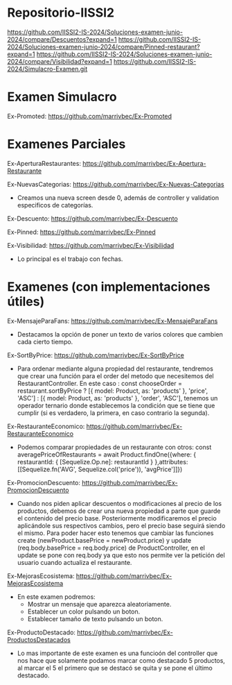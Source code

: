 # Repositorio-IISSI2
https://github.com/IISSI2-IS-2024/Soluciones-examen-junio-2024/compare/Descuentos?expand=1
https://github.com/IISSI2-IS-2024/Soluciones-examen-junio-2024/compare/Pinned-restaurant?expand=1
https://github.com/IISSI2-IS-2024/Soluciones-examen-junio-2024/compare/Visibilidad?expand=1
https://github.com/IISSI2-IS-2024/Simulacro-Examen.git

# Examen Simulacro

Ex-Promoted: https://github.com/marrivbec/Ex-Promoted

# Examenes Parciales
Ex-AperturaRestaurantes: https://github.com/marrivbec/Ex-Apertura-Restaurante

Ex-NuevasCategorias: https://github.com/marrivbec/Ex-Nuevas-Categorias
- Creamos una nueva screen desde 0, además de controller y validation especificos de categorías.

Ex-Descuento: https://github.com/marrivbec/Ex-Descuento

Ex-Pinned: https://github.com/marrivbec/Ex-Pinned

Ex-Visibilidad: https://github.com/marrivbec/Ex-Visibilidad
- Lo principal es el trabajo con fechas.

# Examenes (con implementaciones útiles) 

Ex-MensajeParaFans: https://github.com/marrivbec/Ex-MensajeParaFans
- Destacamos la opción de poner un texto de varios colores que cambien cada cierto tiempo.

Ex-SortByPrice: https://github.com/marrivbec/Ex-SortByPrice
- Para ordenar mediante alguna propiedad del restaurante, tendremos que crear una función para el order del metodo que necesitemos del RestaurantController. En este caso : const chooseOrder = restaurant.sortByPrice ? [{ model: Product, as: 'products' }, 'price', 'ASC'] : [{ model: Product, as: 'products' }, 'order', 'ASC'], tenemos un operador ternario donde establecemos la condición que se tiene que cumplir (si es verdadero, la primera, en caso contrario la segunda).
  
Ex-RestauranteEconomico: https://github.com/marrivbec/Ex-RestauranteEconomico 
- Podemos comparar propiedades de un restaurante con otros: const averagePriceOfRestaurants = await Product.findOne({where: { restaurantId: { [Sequelize.Op.ne]: restaurantId } },attributes: [[Sequelize.fn('AVG', Sequelize.col('price')), 'avgPrice']]})

Ex-PromocionDescuento: https://github.com/marrivbec/Ex-PromocionDescuento
- Cuando nos piden aplicar descuentos o modificaciones al precio de los productos, debemos de crear una nueva propiedad a parte que guarde el contenido del precio base. Posteriormente modificaremos el precio aplicándole sus respectivos cambios, pero el precio base seguirá siendo el mismo. Para poder hacer esto tenemos que cambiar las funciones create (newProduct.basePrice = newProduct.price) y update (req.body.basePrice = req.body.price) de ProductController, en el update se pone con req.body ya que esto nos permite ver la petición del usuario cuando actualiza el restaurante.

Ex-MejorasEcosistema: https://github.com/marrivbec/Ex-MejorasEcosistema
- En este examen podremos:
    - Mostrar un mensaje que aparezca aleatoriamente.
    - Establecer un color pulsando un boton.
    - Establecer tamaño de texto pulsando un boton.

Ex-ProductoDestacado: https://github.com/marrivbec/Ex-ProductosDestacados
- Lo mas importante de este examen es una funcioón del controller que nos hace que solamente podamos marcar como destacado 5 productos, al marcar el 5 el primero que se destacó se quita y se pone el último destacado.



